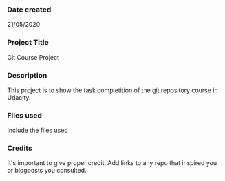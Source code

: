 ### Date created
21/05/2020

### Project Title
Git Course Project

### Description
This project is to show the task completition of the git repository course in Udacity. 

### Files used
Include the files used

### Credits
It's important to give proper credit. Add links to any repo that inspired you or blogposts you consulted.

